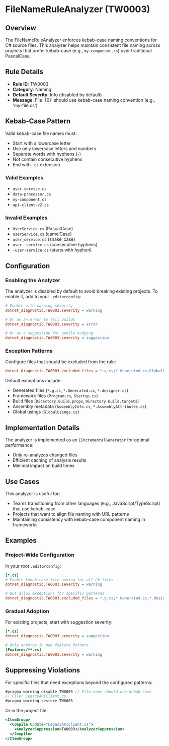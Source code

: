 # FileNameRuleAnalyzer (TW0003)

## Overview

The FileNameRuleAnalyzer enforces kebab-case naming conventions for C# source files. This analyzer helps maintain consistent file naming across projects that prefer kebab-case (e.g., `my-component.cs`) over traditional PascalCase.

## Rule Details

- **Rule ID**: TW0003
- **Category**: Naming
- **Default Severity**: Info (disabled by default)
- **Message**: File '{0}' should use kebab-case naming convention (e.g., 'my-file.cs')

## Kebab-Case Pattern

Valid kebab-case file names must:
- Start with a lowercase letter
- Use only lowercase letters and numbers
- Separate words with hyphens (-)
- Not contain consecutive hyphens
- End with `.cs` extension

### Valid Examples
- `user-service.cs`
- `data-processor.cs`
- `my-component.cs`
- `api-client-v2.cs`

### Invalid Examples
- `UserService.cs` (PascalCase)
- `userService.cs` (camelCase)
- `user_service.cs` (snake_case)
- `user--service.cs` (consecutive hyphens)
- `-user-service.cs` (starts with hyphen)

## Configuration

### Enabling the Analyzer

The analyzer is disabled by default to avoid breaking existing projects. To enable it, add to your `.editorconfig`:

```ini
# Enable with warning severity
dotnet_diagnostic.TW0003.severity = warning

# Or as an error to fail builds
dotnet_diagnostic.TW0003.severity = error

# Or as a suggestion for gentle nudging
dotnet_diagnostic.TW0003.severity = suggestion
```

### Exception Patterns

Configure files that should be excluded from the rule:

```ini
dotnet_diagnostic.TW0003.excluded_files = *.g.cs;*.Generated.cs;GlobalUsings.cs;Program.cs;Startup.cs
```

Default exceptions include:
- Generated files (`*.g.cs`, `*.Generated.cs`, `*.designer.cs`)
- Framework files (`Program.cs`, `Startup.cs`)
- Build files (`Directory.Build.props`, `Directory.Build.targets`)
- Assembly metadata (`AssemblyInfo.cs`, `*.AssemblyAttributes.cs`)
- Global usings (`GlobalUsings.cs`)

## Implementation Details

The analyzer is implemented as an `IIncrementalGenerator` for optimal performance:
- Only re-analyzes changed files
- Efficient caching of analysis results
- Minimal impact on build times

## Use Cases

This analyzer is useful for:
- Teams transitioning from other languages (e.g., JavaScript/TypeScript) that use kebab-case
- Projects that want to align file naming with URL patterns
- Maintaining consistency with kebab-case component naming in frameworks

## Examples

### Project-Wide Configuration

In your root `.editorconfig`:

```ini
[*.cs]
# Enable kebab-case file naming for all C# files
dotnet_diagnostic.TW0003.severity = warning

# But allow exceptions for specific patterns
dotnet_diagnostic.TW0003.excluded_files = *.g.cs;*.Generated.cs;*.designer.cs;Program.cs;Startup.cs;GlobalUsings.cs;AssemblyInfo.cs
```

### Gradual Adoption

For existing projects, start with suggestion severity:

```ini
[*.cs]
dotnet_diagnostic.TW0003.severity = suggestion

# Only enforce in new feature folders
[Features/**.cs]
dotnet_diagnostic.TW0003.severity = warning
```

## Suppressing Violations

For specific files that need exceptions beyond the configured patterns:

```csharp
#pragma warning disable TW0003 // File name should use kebab-case
// File: LegacyAPIClient.cs
#pragma warning restore TW0003
```

Or in the project file:

```xml
<ItemGroup>
  <Compile Update="LegacyAPIClient.cs">
    <AnalyzerSuppression>TW0003</AnalyzerSuppression>
  </Compile>
</ItemGroup>
```